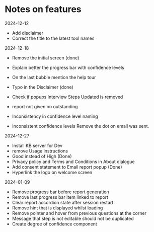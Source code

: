 # Notes on features

2024-12-12

- Add disclaimer
- Correct the title to the latest tool names

2024-12-18

- Remove the initial screen (done)
- Explain better the progress bar with confidence levels
- On the last bubble mention the help tour
- Typo in the Disclaimer (done)

- Check if popups Interview Steps Updated is removed
- report not given on outstanding
- Inconsistency in confidence level naming

- Inconsistent confidence levels
  Remove the dot on email was sent.

2024-12-27

- Install KB server for Dev
- remove Usage instructions
- Good instead of High (Done)
- Privacy policy and Terms and Conditions in About dialogue
- Add consent statement to Email report popup (Done)
- Hyperlink the logo on welcome screen


2024-01-09

- Remove progress bar before report generation
- Remove last progress bar item linked to report
- Clear report accordion state after session restart
- Remove hint that is displayed whilst loading
- Remove pointer and hover from previous questions at the corner
- Message that step is not editable should not be duplicated
- Create degree of confidence component